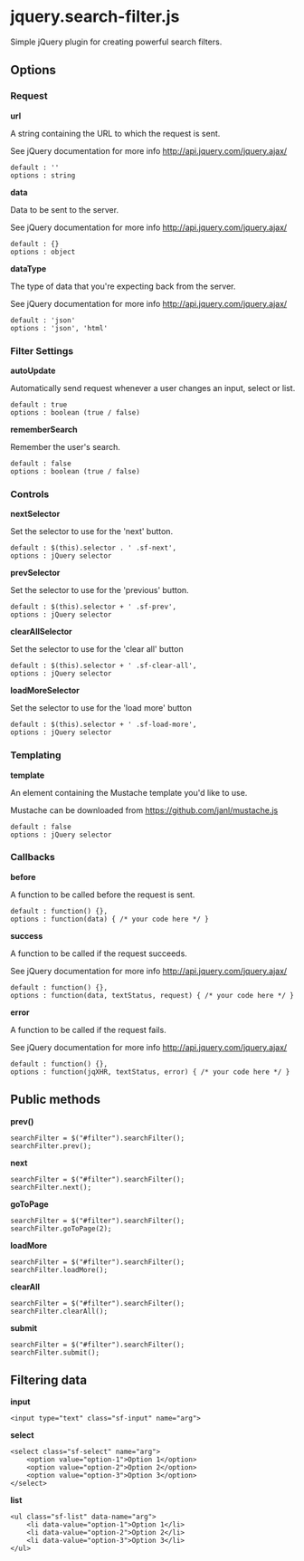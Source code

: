 # jquery.search-filter.js
Simple jQuery plugin for creating powerful search filters.

## Options

### Request

**url**

A string containing the URL to which the request is sent.

See jQuery documentation for more info http://api.jquery.com/jquery.ajax/

```
default : ''
options : string
```

**data**

Data to be sent to the server.

See jQuery documentation for more info http://api.jquery.com/jquery.ajax/

```
default : {}
options : object
```

**dataType**

The type of data that you're expecting back from the server.

See jQuery documentation for more info http://api.jquery.com/jquery.ajax/

```
default : 'json'
options : 'json', 'html'
```

### Filter Settings

**autoUpdate**

Automatically send request whenever a user changes an input, select or list.
```
default : true
options : boolean (true / false)
```

**rememberSearch**

Remember the user's search.

```
default : false
options : boolean (true / false)
```

### Controls

**nextSelector**

Set the selector to use for the 'next' button.

```
default : $(this).selector . ' .sf-next',
options : jQuery selector
```

**prevSelector**

Set the selector to use for the 'previous' button.

```
default : $(this).selector + ' .sf-prev',
options : jQuery selector
```

**clearAllSelector**

Set the selector to use for the 'clear all' button

```
default : $(this).selector + ' .sf-clear-all',
options : jQuery selector
```

**loadMoreSelector**

Set the selector to use for the 'load more' button

```
default : $(this).selector + ' .sf-load-more',
options : jQuery selector
```

### Templating

**template**

An element containing the Mustache template you'd like to use.

Mustache can be downloaded from https://github.com/janl/mustache.js

```
default : false
options : jQuery selector
```

### Callbacks

**before**

A function to be called before the request is sent.

```
default : function() {},
options : function(data) { /* your code here */ }
```

**success**

A function to be called if the request succeeds.

See jQuery documentation for more info http://api.jquery.com/jquery.ajax/

```
default : function() {},
options : function(data, textStatus, request) { /* your code here */ }
```

**error**

A function to be called if the request fails.

See jQuery documentation for more info http://api.jquery.com/jquery.ajax/

```
default : function() {},
options : function(jqXHR, textStatus, error) { /* your code here */ }
```

## Public methods

**prev()**

```
searchFilter = $("#filter").searchFilter();
searchFilter.prev();
```

**next**
```
searchFilter = $("#filter").searchFilter();
searchFilter.next();
```

**goToPage**
```
searchFilter = $("#filter").searchFilter();
searchFilter.goToPage(2);
```

**loadMore**
```
searchFilter = $("#filter").searchFilter();
searchFilter.loadMore();
```

**clearAll**
```
searchFilter = $("#filter").searchFilter();
searchFilter.clearAll();
```

**submit**
```
searchFilter = $("#filter").searchFilter();
searchFilter.submit();
```

## Filtering data

**input**
```
<input type="text" class="sf-input" name="arg">
```

**select**
```
<select class="sf-select" name="arg">
    <option value="option-1">Option 1</option>
    <option value="option-2">Option 2</option>
    <option value="option-3">Option 3</option>
</select>
```

**list**
```
<ul class="sf-list" data-name="arg">
    <li data-value="option-1">Option 1</li>
    <li data-value="option-2">Option 2</li>
    <li data-value="option-3">Option 3</li>
</ul>
```
